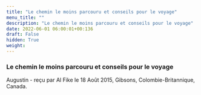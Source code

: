 ```yaml
---
title: "Le chemin le moins parcouru et conseils pour le voyage"
menu_title: ""
description: "Le chemin le moins parcouru et conseils pour le voyage"
date: 2022-06-01 06:00:01+00:136
draft: False
hidden: True
weight:
---
```

### Le chemin le moins parcouru et conseils pour le voyage

Augustin - reçu par Al Fike le 18 Août 2015, Gibsons, Colombie-Britannique, Canada.



